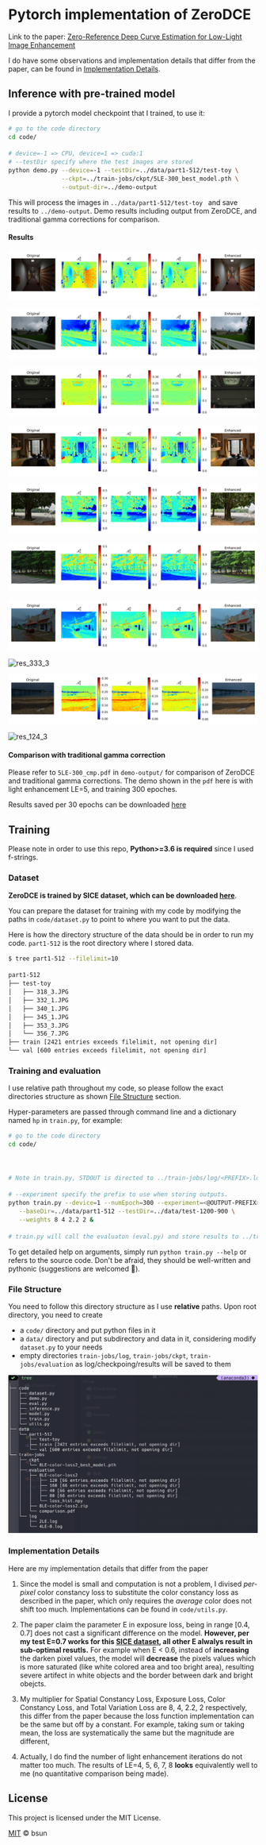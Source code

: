 # Pytorch implementation of ZeroDCE

Link to the paper: [Zero-Reference Deep Curve Estimation for Low-Light Image Enhancement](https://arxiv.org/abs/2001.06826)

I do have some observations and implementation details that differ from the paper, can be found in [Implementation Details](#implementation-details).



## Inference with pre-trained model

I provide a pytorch model checkpoint that I trained, to use it:

```bash
# go to the code directory
cd code/

# device=-1 => CPU, device=1 => cuda:1
# --testDir specify where the test images are stored
python demo.py --device=-1 --testDir=../data/part1-512/test-toy \
               --ckpt=../train-jobs/ckpt/5LE-300_best_model.pth \
               --output-dir=../demo-output 
```

This will process the images in `../data/part1-512/test-toy ` and save results to  `../demo-output`. Demo results including output from ZeroDCE, and traditional gamma corrections for comparison.  



#### Results

![res_13_14](docs/res_13_14.jpg)

![res_285_4](docs/res_285_4.jpg)

![res_32_4](docs/res_32_4.jpg)

![res_150_3](docs/res_150_3.jpg)

![res_157_3](docs/res_157_3.jpg)

![res_159_2](docs/res_159_2.jpg)

![res_284_3](docs/res_284_3.jpg)

![res_333_3](docs/res_333_3.jpg)

![res_307_3](docs/res_307_3.jpg)

![res_124_3](docs/res_124_3.jpg)



#### Comparison with traditional gamma correction

Please refer to `5LE-300_cmp.pdf` in `demo-output/` for comparison of ZeroDCE and traditional gamma corrections. The demo shown in the `pdf` here is with light enhancement LE=5, and training 300 epoches. 

Results saved per 30 epochs can be downloaded [here](https://drive.google.com/file/d/1UiVgtU-GVubk1GhsrmvHBSuIz2JCrljr/view?usp=sharing)



## Training

Please note in order to use this repo, **Python>=3.6 is required** since I used f-strings.



### Dataset

**ZeroDCE is trained by SICE dataset, which can be downloaded [here](https://github.com/csjcai/SICE)**.

You can prepare the dataset for training with my code by modifying the paths in `code/dataset.py` to point to where you want to put the data. 

Here is how the directory structure of the data should be in order to run my code. `part1-512` is the root directory where I stored data.

```bash
$ tree part1-512 --filelimit=10

part1-512
├── test-toy
│   ├── 318_3.JPG
│   ├── 332_1.JPG
│   ├── 340_1.JPG
│   ├── 345_1.JPG
│   ├── 353_3.JPG
│   └── 356_7.JPG
├── train [2421 entries exceeds filelimit, not opening dir]
└── val [600 entries exceeds filelimit, not opening dir]
```



### Training and evaluation

I use relative path throughout my code, so please follow the exact directories structure as shown [File Structure](#file-structure) section.

Hyper-parameters are passed through command line and a dictionary named `hp` in `train.py`, for example:

```bash
# go to the code directory
cd code/



# Note in train.py, STDOUT is directed to ../train-jobs/log/<PREFIX>.log, so if program raises errors, you need to find it there. 

# --experiment specify the prefix to use when storing outputs.
python train.py --device=1 --numEpoch=300 --experiment=<@OUTPUT-PREFIX> --n_LE=5 \
   --baseDir=../data/part1-512 --testDir=../data/test-1200-900 \
   --weights 8 4 2.2 2 &

# train.py will call the evaluaton (eval.py) and store results to ../train-jobs/evaluation/ per 30 epoch.
```

To get detailed help on arguments, simply run `python train.py --help` or refers to the source code. Don't be afraid, they should be well-written and pythonic (suggestions are welcomed 👾). 



### File Structure

You need to follow this directory structure as I use **relative** paths. Upon root directory, you need to create

*  a `code/` directory and put python files in it
* a `data/` directory and put subdirectory and data in it, considering modify `dataset.py` to your needs
* empty directories `train-jobs/log`,  `train-jobs/ckpt`, `train-jobs/evaluation` as log/checkpoing/results will be saved to them

![image-20200503001251677](docs/file-structure.png)



### Implementation Details

Here are my implementation details that differ from the paper

1. Since the model is small and computation is not a problem, I divised _per-pixel_ color constancy loss to substitute the color constancy loss as described in the paper, which only requires the _average_ color does not shift too much. Implementations can be found in `code/utils.py`.

2. The paper claim the parameter E in exposure loss, being in range [0.4, 0.7] does not cast a significant difference on the model. **However, per my test E=0.7 works for this [SICE dataset](#dataset), all other E alwalys result in sub-optimal resutls.** For example when E < 0.6, instead of **increasing** the darken pixel values, the model will **decrease** the pixels values which is more saturated (like white colored area and too bright area), resulting severe artifect in white objects and the border between dark and bright obejcts. 

3. My multiplier for Spatial Constancy Loss,  Exposure Loss, Color Constancy Loss, and Total Variation Loss are 8, 4, 2.2, 2 respectively, this differ from the paper because the loss function implementation can be the same but off by a constant. For example, taking sum or taking mean, the loss are systematically the same but the magnitude are different,

4. Actually, I do find the number of light enhancement iterations do not matter too much. The results of LE=4, 5, 6, 7, 8 **looks** equivalently well to me (no quantitative comparison being made). 

   

## License

This project is licensed under the MIT License.

[MIT](./LICENSE) &copy; bsun

